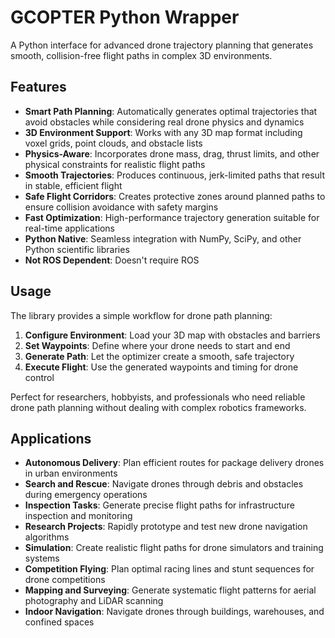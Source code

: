 # GCOPTER Python Wrapper

A Python interface for advanced drone trajectory planning that generates smooth, collision-free flight paths in complex 3D environments.

## Features

- **Smart Path Planning**: Automatically generates optimal trajectories that avoid obstacles while considering real drone physics and dynamics
- **3D Environment Support**: Works with any 3D map format including voxel grids, point clouds, and obstacle lists
- **Physics-Aware**: Incorporates drone mass, drag, thrust limits, and other physical constraints for realistic flight paths
- **Smooth Trajectories**: Produces continuous, jerk-limited paths that result in stable, efficient flight
- **Safe Flight Corridors**: Creates protective zones around planned paths to ensure collision avoidance with safety margins
- **Fast Optimization**: High-performance trajectory generation suitable for real-time applications
- **Python Native**: Seamless integration with NumPy, SciPy, and other Python scientific libraries
- **Not ROS Dependent**: Doesn't require ROS

## Usage

The library provides a simple workflow for drone path planning:

1. **Configure Environment**: Load your 3D map with obstacles and barriers
2. **Set Waypoints**: Define where your drone needs to start and end
3. **Generate Path**: Let the optimizer create a smooth, safe trajectory
4. **Execute Flight**: Use the generated waypoints and timing for drone control

Perfect for researchers, hobbyists, and professionals who need reliable drone path planning without dealing with complex robotics frameworks.

## Applications

- **Autonomous Delivery**: Plan efficient routes for package delivery drones in urban environments
- **Search and Rescue**: Navigate drones through debris and obstacles during emergency operations  
- **Inspection Tasks**: Generate precise flight paths for infrastructure inspection and monitoring
- **Research Projects**: Rapidly prototype and test new drone navigation algorithms
- **Simulation**: Create realistic flight paths for drone simulators and training systems
- **Competition Flying**: Plan optimal racing lines and stunt sequences for drone competitions
- **Mapping and Surveying**: Generate systematic flight patterns for aerial photography and LiDAR scanning
- **Indoor Navigation**: Navigate drones through buildings, warehouses, and confined spaces
